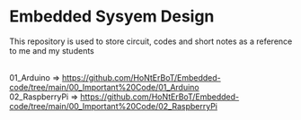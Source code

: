 # Embedded Sysyem Design
This repository is used to store circuit, codes and short notes as a reference to me and my students

<br> 01_Arduino      => https://github.com/HoNtErBoT/Embedded-code/tree/main/00_Important%20Code/01_Arduino
<br> 02_RaspberryPi => https://github.com/HoNtErBoT/Embedded-code/tree/main/00_Important%20Code/02_RaspberryPi
